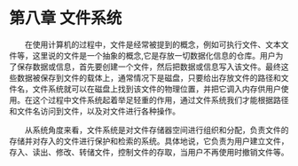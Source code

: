 # 第八章 文件系统

&emsp;&emsp;在使用计算机的过程中，文件是经常被提到的概念，例如可执行文件、文本文件等，这里说的文件是一个抽象的概念,它是存放一切数据化信息的仓库。用户为了保存数据或信息，首先要创建一个文件，然后把数据或信息写入该文件。最终这些数据被保存到文件的载体上，通常情况下是磁盘，只要给出存放文件的路径和文件名，文件系统就可以在磁盘上找到该文件的物理位置，并把它调入内存供用户使用。在这个过程中文件系统起着举足轻重的作用，通过文件系统我们才能根据路径和文件名访问到文件，以及对文件进行各种操作。

&emsp;&emsp;从系统角度来看，文件系统是对文件存储器空间进行组织和分配，负责文件的存储并对存入的文件进行保护和检索的系统。具体地说，它负责为用户建立文件，存入、读出、修改、转储文件，控制文件的存取，当用户不再使用时撤销文件等。
